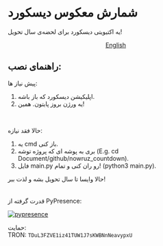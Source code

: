 # شمارش معکوس دیسکورد
یه اکتیویتی دیسکورد برای لحضه‌ی سال تحویل!

<p align="center"><a href="https://github.com/Atomic8oy/discord_nowruz/blob/main/README.md"> English </a></p>

## راهنمای نصب:
پیش نیاز ها:
1. اپلیکیشن دیسکورد که باز باشه.
2. یه ورژن بروز پایتون.
همین!
<br/>

حالا فقد نیازه:

1. یه cmd باز کنی.
2. بری به پوشه ای که پروژه توشه (E.g. cd Document/github/nowruz_countdown).
3. فایل main.py رو ران کنی و تمام! (python3 main.py).
  
حالا وایسا تا سال تحویل بشه و لذت ببر!
<br/>
<br/>
<br/>
قدرت گرفته از PyPresence:  
  
[![pypresence](https://img.shields.io/badge/using-pypresence-00bb88.svg?style=for-the-badge&logo=discord&logoWidth=20)](https://github.com/qwertyquerty/pypresence)

حمایت:<br/>
TRON: `TDuL3FZVE1iz41TUW1J7sKWBNnNeavypxU`
